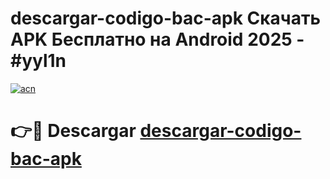 # descargar-codigo-bac-apk Скачать APK Бесплатно на Android 2025 - #yyl1n

[![acn](https://github.com/user-attachments/assets/0f9c940e-d8b0-45ae-aac7-cd30a18b3e1c)](https://apps.freeplayer.one?title=descargar-codigo-bac-apk&ref=9RF)

# 👉🔴 Descargar [descargar-codigo-bac-apk](https://apps.freeplayer.one?title=descargar-codigo-bac-apk&ref=9RF)